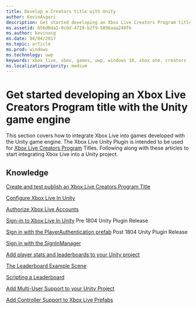 ```yaml
---
title: Develop a Creators title with Unity
author: KevinAsgari
description: Get started developing an Xbox Live Creators Program title by using Unity
ms.assetid: 656d0da1-0c6d-4719-b2f9-5896aaa240f6
ms.author: kevinasg
ms.date: 04/04/2017
ms.topic: article
ms.prod: windows
ms.technology: uwp
keywords: xbox live, xbox, games, uwp, windows 10, xbox one, creators
ms.localizationpriority: medium
---
```


# Get started developing an Xbox Live Creators Program title with the Unity game engine

This section covers how to integrate Xbox Live into games developed with the Unity game engine. The Xbox Live Unity Plugin is intended to be used for [Xbox Live Creators Program](../developer-program-overview.md#xbox-live-creators-program) Titles. Following along with these articles to start integrating Xbox Live into a Unity project.

## Knowledge

[Create and test publish an Xbox Live Creators Program Title](create-and-test-a-new-creators-title.md)

[Configure Xbox Live In Unity](configure-xbox-live-in-unity.md)

[Authorize Xbox Live Accounts](authorize-xbox-live-accounts.md)

[Sign-in to Xbox Live In Unity](unity-prefabs-and-sign-in.md) Pre 1804 Unity Plugin Release

[Sign in with the PlayerAuthentication prefab](playerauthentication-prefab-sign-in.md)  Post 1804 Unity Plugin Release

[Sign in with the SignInManager](sign-in-manager.md)

[Add player stats and leaderboards to your Unity project](add-stats-and-leaderboards-in-unity.md)

[The Leaderboard Example Scene](setup-leaderboard-example-scene.md)

[Scripting a Leaderboard](unity-leaderboard-from-scratch.md)

[Add Multi-User Support to your Unity Project](add-multi-user-support.md)

[Add Controller Support to Xbox Live Prefabs](add-controller-support-to-xbox-live-prefabs.md)
